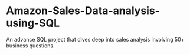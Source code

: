 # Amazon-Sales-Data-analysis-using-SQL
An advance SQL project that dives deep into sales analysis involving 50+ business questions.

